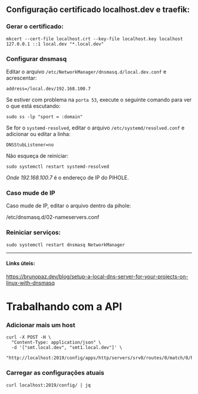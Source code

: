 ## Configuração certificado localhost.dev e traefik:

### Gerar o certificado:
`mkcert --cert-file localhost.crt --key-file localhost.key localhost 127.0.0.1 ::1 local.dev "*.local.dev"`

### Configurar dnsmasq

Editar o arquivo `/etc/NetworkManager/dnsmasq.d/local.dev.conf` e acrescentar:

`address=/local.dev/192.168.100.7`

Se estiver com problema na `porta 53`, execute o seguinte comando para ver o que está escutando:

`sudo ss -lp "sport = :domain"`

Se for o `systemd-resolved`, editar o arquivo `/etc/systemd/resolved.conf` e adicionar ou editar a linha:

`DNSStubListener=no`

Não esqueça de reiniciar:

`sudo systemctl restart systemd-resolved`

*Onde 192.168.100.7* é o endereço de IP do PIHOLE.

### Caso mude de IP

Caso mude de IP, editar o arquivo dentro da pihole:

/etc/dnsmasq.d/02-nameservers.conf


### Reiniciar serviços:

`sudo systemctl restart dnsmasq NetworkManager`

---

#### Links úteis:

https://brunopaz.dev/blog/setup-a-local-dns-server-for-your-projects-on-linux-with-dnsmasq

# Trabalhando com a API

### Adicionar mais um host

```
curl -X POST -H \
  "Content-Type: application/json" \
  -d '["smt.local.dev", "smt1.local.dev"]' \
  "http://localhost:2019/config/apps/http/servers/srv0/routes/0/match/0/host/..."
```

### Carregar as configurações atuais

`curl localhost:2019/config/ | jq`


